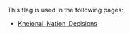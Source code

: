 This flag is used in the following pages:
 - [Kheionai_Nation_Decisions](../decisions/Kheionai_Nation_Decisions.md)
